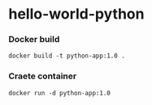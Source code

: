 # hello-world-python

### Docker build
```
docker build -t python-app:1.0 .
```

### Craete container
```
docker run -d python-app:1.0
```
